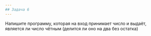 ```yaml
---
## Задача 6
---
```

Напишите программу, которая на вход принимает число и выдаёт, является ли число чётным (делится ли оно на два без остатка)
